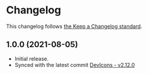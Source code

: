 # Changelog

This changelog follows [the Keep a Changelog standard](https://keepachangelog.com).

## 1.0.0 (2021-08-05)
- Initial release.
- Synced with the latest commit [DevIcons - v2.12.0](https://github.com/devicons/devicon/releases/tag/v2.12.0)
